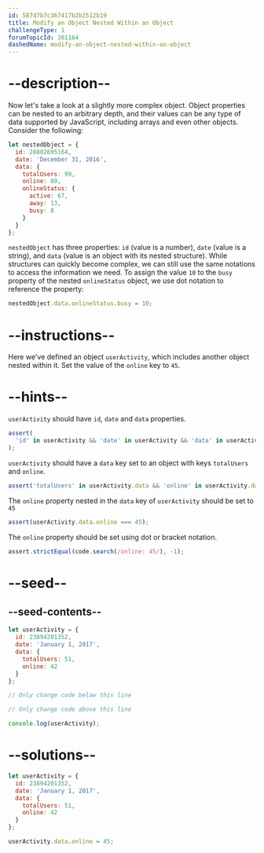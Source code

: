 ```yaml
---
id: 587d7b7c367417b2b2512b19
title: Modify an Object Nested Within an Object
challengeType: 1
forumTopicId: 301164
dashedName: modify-an-object-nested-within-an-object
---
```


# --description--

Now let's take a look at a slightly more complex object. Object properties can be nested to an arbitrary depth, and their values can be any type of data supported by JavaScript, including arrays and even other objects. Consider the following:

```js
let nestedObject = {
  id: 28802695164,
  date: 'December 31, 2016',
  data: {
    totalUsers: 99,
    online: 80,
    onlineStatus: {
      active: 67,
      away: 13,
      busy: 8
    }
  }
};
```

`nestedObject` has three properties: `id` (value is a number), `date` (value is a string), and `data` (value is an object with its nested structure). While structures can quickly become complex, we can still use the same notations to access the information we need. To assign the value `10` to the `busy` property of the nested `onlineStatus` object, we use dot notation to reference the property:

```js
nestedObject.data.onlineStatus.busy = 10;
```

# --instructions--

Here we've defined an object `userActivity`, which includes another object nested within it. Set the value of the `online` key to `45`.

# --hints--

`userActivity` should have `id`, `date` and `data` properties.

```js
assert(
  'id' in userActivity && 'date' in userActivity && 'data' in userActivity
);
```

`userActivity` should have a `data` key set to an object with keys `totalUsers` and `online`.

```js
assert('totalUsers' in userActivity.data && 'online' in userActivity.data);
```

The `online` property nested in the `data` key of `userActivity` should be set to `45`

```js
assert(userActivity.data.online === 45);
```

The `online` property should be set using dot or bracket notation.

```js
assert.strictEqual(code.search(/online: 45/), -1);
```

# --seed--

## --seed-contents--

```js
let userActivity = {
  id: 23894201352,
  date: 'January 1, 2017',
  data: {
    totalUsers: 51,
    online: 42
  }
};

// Only change code below this line

// Only change code above this line

console.log(userActivity);
```

# --solutions--

```js
let userActivity = {
  id: 23894201352,
  date: 'January 1, 2017',
  data: {
    totalUsers: 51,
    online: 42
  }
};

userActivity.data.online = 45;
```